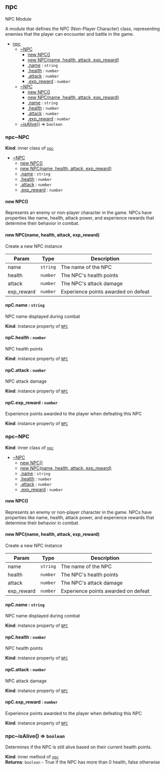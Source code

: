 <a name="module_npc"></a>

## npc
NPC Module

A module that defines the NPC (Non-Player Character) class, representing
enemies that the player can encounter and battle in the game.


* [npc](#module_npc)
    * [~NPC](#module_npc..NPC)
        * [new NPC()](#new_module_npc..NPC_new)
        * [new NPC(name, health, attack, exp_reward)](#new_module_npc..NPC_new)
        * [.name](#module_npc..NPC+name) : <code>string</code>
        * [.health](#module_npc..NPC+health) : <code>number</code>
        * [.attack](#module_npc..NPC+attack) : <code>number</code>
        * [.exp_reward](#module_npc..NPC+exp_reward) : <code>number</code>
    * [~NPC](#module_npc..NPC)
        * [new NPC()](#new_module_npc..NPC_new)
        * [new NPC(name, health, attack, exp_reward)](#new_module_npc..NPC_new)
        * [.name](#module_npc..NPC+name) : <code>string</code>
        * [.health](#module_npc..NPC+health) : <code>number</code>
        * [.attack](#module_npc..NPC+attack) : <code>number</code>
        * [.exp_reward](#module_npc..NPC+exp_reward) : <code>number</code>
    * [~isAlive()](#module_npc..isAlive) ⇒ <code>boolean</code>

<a name="module_npc..NPC"></a>

### npc~NPC
**Kind**: inner class of [<code>npc</code>](#module_npc)  

* [~NPC](#module_npc..NPC)
    * [new NPC()](#new_module_npc..NPC_new)
    * [new NPC(name, health, attack, exp_reward)](#new_module_npc..NPC_new)
    * [.name](#module_npc..NPC+name) : <code>string</code>
    * [.health](#module_npc..NPC+health) : <code>number</code>
    * [.attack](#module_npc..NPC+attack) : <code>number</code>
    * [.exp_reward](#module_npc..NPC+exp_reward) : <code>number</code>

<a name="new_module_npc..NPC_new"></a>

#### new NPC()
Represents an enemy or non-player character in the game.
             NPCs have properties like name, health, attack power, and
             experience rewards that determine their behavior in combat.

<a name="new_module_npc..NPC_new"></a>

#### new NPC(name, health, attack, exp_reward)
Create a new NPC instance


| Param | Type | Description |
| --- | --- | --- |
| name | <code>string</code> | The name of the NPC |
| health | <code>number</code> | The NPC's health points |
| attack | <code>number</code> | The NPC's attack damage |
| exp_reward | <code>number</code> | Experience points awarded on defeat |

<a name="module_npc..NPC+name"></a>

#### npC.name : <code>string</code>
NPC name displayed during combat

**Kind**: instance property of [<code>NPC</code>](#module_npc..NPC)  
<a name="module_npc..NPC+health"></a>

#### npC.health : <code>number</code>
NPC health points

**Kind**: instance property of [<code>NPC</code>](#module_npc..NPC)  
<a name="module_npc..NPC+attack"></a>

#### npC.attack : <code>number</code>
NPC attack damage

**Kind**: instance property of [<code>NPC</code>](#module_npc..NPC)  
<a name="module_npc..NPC+exp_reward"></a>

#### npC.exp\_reward : <code>number</code>
Experience points awarded to the player when defeating this NPC

**Kind**: instance property of [<code>NPC</code>](#module_npc..NPC)  
<a name="module_npc..NPC"></a>

### npc~NPC
**Kind**: inner class of [<code>npc</code>](#module_npc)  

* [~NPC](#module_npc..NPC)
    * [new NPC()](#new_module_npc..NPC_new)
    * [new NPC(name, health, attack, exp_reward)](#new_module_npc..NPC_new)
    * [.name](#module_npc..NPC+name) : <code>string</code>
    * [.health](#module_npc..NPC+health) : <code>number</code>
    * [.attack](#module_npc..NPC+attack) : <code>number</code>
    * [.exp_reward](#module_npc..NPC+exp_reward) : <code>number</code>

<a name="new_module_npc..NPC_new"></a>

#### new NPC()
Represents an enemy or non-player character in the game.
             NPCs have properties like name, health, attack power, and
             experience rewards that determine their behavior in combat.

<a name="new_module_npc..NPC_new"></a>

#### new NPC(name, health, attack, exp_reward)
Create a new NPC instance


| Param | Type | Description |
| --- | --- | --- |
| name | <code>string</code> | The name of the NPC |
| health | <code>number</code> | The NPC's health points |
| attack | <code>number</code> | The NPC's attack damage |
| exp_reward | <code>number</code> | Experience points awarded on defeat |

<a name="module_npc..NPC+name"></a>

#### npC.name : <code>string</code>
NPC name displayed during combat

**Kind**: instance property of [<code>NPC</code>](#module_npc..NPC)  
<a name="module_npc..NPC+health"></a>

#### npC.health : <code>number</code>
NPC health points

**Kind**: instance property of [<code>NPC</code>](#module_npc..NPC)  
<a name="module_npc..NPC+attack"></a>

#### npC.attack : <code>number</code>
NPC attack damage

**Kind**: instance property of [<code>NPC</code>](#module_npc..NPC)  
<a name="module_npc..NPC+exp_reward"></a>

#### npC.exp\_reward : <code>number</code>
Experience points awarded to the player when defeating this NPC

**Kind**: instance property of [<code>NPC</code>](#module_npc..NPC)  
<a name="module_npc..isAlive"></a>

### npc~isAlive() ⇒ <code>boolean</code>
Determines if the NPC is still alive based on
             their current health points.

**Kind**: inner method of [<code>npc</code>](#module_npc)  
**Returns**: <code>boolean</code> - True if the NPC has more than 0 health, false otherwise  
